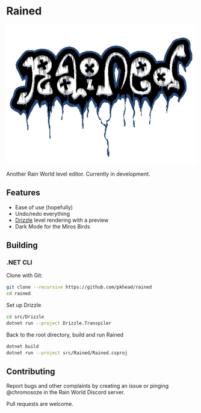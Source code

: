 # Rained
![Fancy Logoe](rained-logo.png)

Another Rain World level editor. Currently in development.

## Features
- Ease of use (hopefully)
- Undo/redo everything
- [Drizzle](https://github.com/SlimeCubed/Drizzle/tree/community) level rendering with a preview
- Dark Mode for the Miros Birds

## Building
### .NET CLI
Clone with Git:
```bash
git clone --recursive https://github.com/pkhead/rained
cd rained
```

Set up Drizzle
```bash
cd src/Drizzle
dotnet run --project Drizzle.Transpiler
```

Back to the root directory, build and run Rained
```bash
dotnet build
dotnet run --project src/Rained/Rained.csproj
```

## Contributing
Report bugs and other complaints by creating an issue or pinging @chromosoze in the Rain World Discord server.

Pull requests are welcome.
